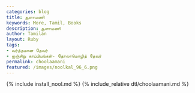 ```yaml
---  
categories: blog  
title: சூளாமணி
keywords: More, Tamil, Books  
description: சூளாமணி
author: Tamilan  
layout: Ruby  
tags:     
- வர்த்தமான தேவர்
- ஐஞ்சிறு காப்பியங்கள்- தோலாமொழித் தேவர்
permalink: choolaamani  
featured: /images/noolkal_96_6.png  
---  
```

{% include install_nool.md %} 
{% include_relative dtl/choolaamani.md %} 
